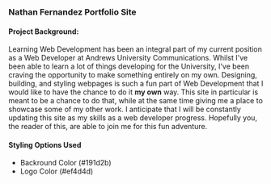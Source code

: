 ### Nathan Fernandez Portfolio Site
#### Project Background:
Learning Web Development has been an integral part of my current position as a Web Developer at Andrews University Communications. Whilst I've been able to learn a lot of things developing for the University, I've been craving the opportunity to make something entirely on my own. Designing, building, and styling webpages is such a fun part of Web Development that I would like to have the chance to do it **my own** way. This site in particular is meant to be a chance to do that, while at the same time giving me a place to showcase some of my other work. I anticipate that I will be constantly updating this site as my skills as a web developer progress. Hopefully you, the reader of this, are able to join me for this fun adventure.

#### Styling Options Used
- Backround Color (#191d2b)
- Logo Color (#ef4d4d)